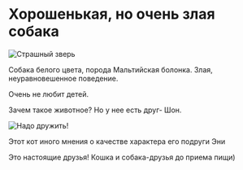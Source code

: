 # Хорошенькая, но очень злая собака

<image src="/strDog.jpg" alt="Страшный зверь">

Собака белого цвета, порода Мальтийская болонка. Злая, неуравновешенное поведение. 

Очень не любит детей. 

Зачем такое животное? Но у нее есть друг- Шон.

<image src="/WTF.jpg" alt="Надо дружить!">

 Этот кот иного мнения о качестве характера его подруги Эни

Это настоящие друзья! Кошка и собака-друзья до приема пищи)